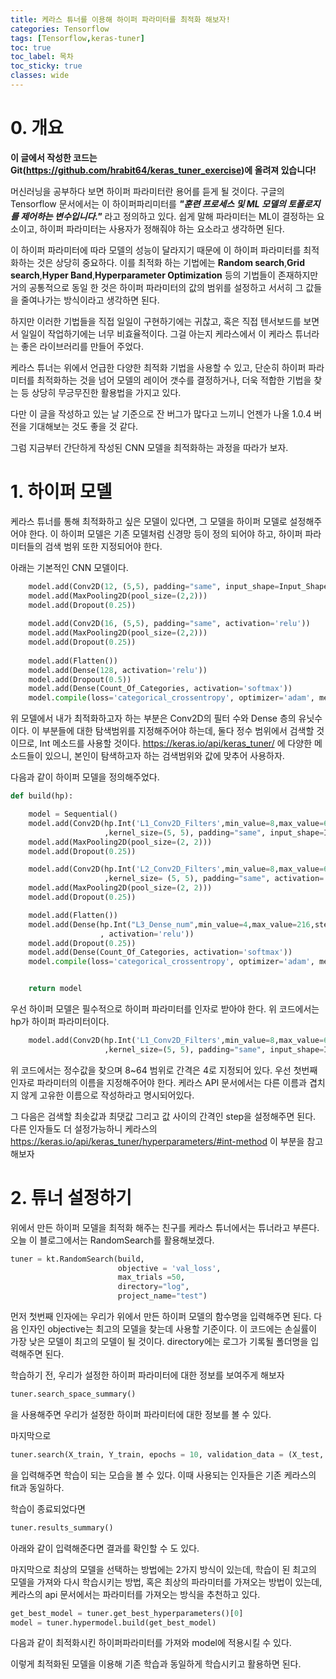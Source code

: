 ```yaml
---
title: 케라스 튜너를 이용해 하이퍼 파라미터를 최적화 해보자!
categories: Tensorflow
tags: [Tensorflow,keras-tuner]
toc: true
toc_label: 목차
toc_sticky: true
classes: wide
---
```




# 0. 개요

 **이 글에서 작성한 코드는 Git(https://github.com/hrabit64/keras_tuner_exercise)에 올려져 있습니다!**

머신러닝을 공부하다 보면 하이퍼 파라미터란 용어를 듣게 될 것이다. 구글의 Tensorflow 문서에서는 이 하이퍼파리미터를 ***"훈련 프로세스 및 ML 모델의 토폴로지를 제어하는 변수입니다."*** 라고 정의하고 있다. 쉽게 말해 파라미터는 ML이 결정하는 요소이고, 하이퍼 파라미터는 사용자가 정해줘야 하는 요소라고 생각하면 된다.

  이 하이퍼 파라미터에 따라 모델의 성능이 달라지기 때문에 이 하이퍼 파라미터를 최적화하는 것은 상당히 중요하다. 이를 최적화 하는 기법에는 **Random search**,**Grid search**,**Hyper Band**,**Hyperparameter Optimization** 등의 기법들이 존재하지만 거의 공통적으로 동일 한 것은 하이퍼 파라미터의 값의 범위를 설정하고 서서히 그 값들을 줄여나가는 방식이라고 생각하면 된다.

 하지만 이러한 기법들을 직접 일일이 구현하기에는 귀찮고, 혹은 직접 텐서보드를 보면서 일일이 작업하기에는 너무 비효율적이다. 그걸 아는지 케라스에서 이 케라스 튜너라는 좋은 라이브러리를 만들어 주었다.

 케라스 튜너는 위에서 언급한 다양한 최적화 기법을 사용할 수 있고, 단순히 하이퍼 파라미터를 최적화하는 것을 넘어 모델의 레이어 갯수를 결정하거나, 더욱 적합한 기법을 찾는 등 상당히 무긍무진한 활용법을 가지고 있다.

 다만 이 글을 작성하고 있는 날 기준으로 잔 버그가 많다고 느끼니 언젠가 나올 1.0.4 버전을 기대해보는 것도 좋을 것 같다.



 그럼 지금부터 간단하게 작성된 CNN 모델을 최적화하는 과정을 따라가 보자.



# 1. 하이퍼 모델

케라스 튜너를 통해 최적화하고 싶은 모델이 있다면, 그 모델을 하이퍼 모델로 설정해주어야 한다. 이 하이퍼 모델은 기존 모델처럼 신경망 등이 정의 되어야 하고, 하이퍼 파라미터들의 검색 범위 또한 지정되어야 한다.

아래는 기본적인 CNN 모델이다.

```python
	model.add(Conv2D(12, (5,5), padding="same", input_shape=Input_Shape, activation='relu'))
    model.add(MaxPooling2D(pool_size=(2,2)))
    model.add(Dropout(0.25))
    
    model.add(Conv2D(16, (5,5), padding="same", activation='relu'))
    model.add(MaxPooling2D(pool_size=(2,2)))
    model.add(Dropout(0.25))
    
    model.add(Flatten())
    model.add(Dense(128, activation='relu'))
    model.add(Dropout(0.5))
    model.add(Dense(Count_Of_Categories, activation='softmax'))
    model.compile(loss='categorical_crossentropy', optimizer='adam', metrics=['accuracy'])
```

위 모델에서 내가 최적화하고자 하는 부분은 Conv2D의 필터 수와 Dense 층의 유닛수이다. 이 부분들에 대한 탐색범위를 지정해주어야 하는데, 둘다 정수 범위에서 검색할 것이므로, Int 메소드를 사용할 것이다. https://keras.io/api/keras_tuner/ 에 다양한 메소드들이 있으니, 본인이 탐색하고자 하는 검색범위와 값에 맞추어 사용하자.

다음과 같이 하이퍼 모델을 정의해주었다.

```python
def build(hp):

    model = Sequential()
    model.add(Conv2D(hp.Int('L1_Conv2D_Filters',min_value=8,max_value=64,step=4)
                     ,kernel_size=(5, 5), padding="same", input_shape=Input_Shape, activation='relu'))
    model.add(MaxPooling2D(pool_size=(2, 2)))
    model.add(Dropout(0.25))

    model.add(Conv2D(hp.Int('L2_Conv2D_Filters',min_value=8,max_value=64,step=4)
                     ,kernel_size= (5, 5), padding="same", activation='relu'))
    model.add(MaxPooling2D(pool_size=(2, 2)))
    model.add(Dropout(0.25))

    model.add(Flatten())
    model.add(Dense(hp.Int("L3_Dense_num",min_value=4,max_value=216,step=4)
                    , activation='relu'))
    model.add(Dropout(0.25))
    model.add(Dense(Count_Of_Categories, activation='softmax'))
    model.compile(loss='categorical_crossentropy', optimizer='adam', metrics=['accuracy'])


    return model
```

우선 하이퍼 모델은 필수적으로 하이퍼 파라미터를 인자로 받아야 한다. 위 코드에서는 hp가 하이퍼 파라미터이다.

```python
    model.add(Conv2D(hp.Int('L1_Conv2D_Filters',min_value=8,max_value=64,step=4)
                     ,kernel_size=(5, 5), padding="same", input_shape=Input_Shape, activation='relu'))
```

위 코드에서는 정수값을 찾으며 8~64 범위로 간격은 4로 지정되어 있다. 우선 첫번째 인자로 파라미터의 이름을 지정해주어야 한다. 케라스 API 문서에서는 다른 이름과 겹치지 않게 고유한 이름으로 작성하라고 명시되어있다.

그 다음은 검색할 최솟값과 최댓값 그리고 값 사이의 간격인 step을 설정해주면 된다. 다른 인자들도 더 설정가능하니 케라스의 https://keras.io/api/keras_tuner/hyperparameters/#int-method 이 부분을 참고해보자



# 2. 튜너 설정하기

위에서 만든 하이퍼 모델을 최적화 해주는 친구를 케라스 튜너에서는 튜너라고 부른다. 오늘 이 블로그에서는 RandomSearch를 활용해보겠다.

```python
tuner = kt.RandomSearch(build,
                        objective = 'val_loss',
                        max_trials =50,
                        directory="log",
                        project_name="test")
```

먼저 첫번째 인자에는 우리가 위에서 만든 하이퍼 모델의 함수명을 입력해주면 된다. 다음 인자인 objective는 최고의 모델을 찾는데 사용할 기준이다. 이 코드에는 손실률이 가장 낮은 모델이 최고의 모델이 될 것이다. directory에는 로그가 기록될 폴더명을 입력해주면 된다.



학습하기 전, 우리가 설정한 하이퍼 파라미터에 대한 정보를 보여주게 해보자

```python
tuner.search_space_summary()
```

을 사용해주면 우리가 설정한 하이퍼 파라미터에 대한 정보를 볼 수 있다.



마지막으로

```python
tuner.search(X_train, Y_train, epochs = 10, validation_data = (X_test, Y_test))
```

을 입력해주면 학습이 되는 모습을 볼 수 있다. 이때 사용되는 인자들은 기존 케라스의 fit과 동일하다.



학습이 종료되었다면

```python
tuner.results_summary()
```

아래와 같이 입력해준다면 결과를 확인할 수 도 있다.



마지막으로 최상의 모델을 선택하는 방법에는 2가지 방식이 있는데, 학습이 된 최고의 모델을 가져와 다시 학습시키는 방법, 혹은 최상의 파라미터를 가져오는 방법이 있는데, 케라스의 api 문서에서는 파라미터를 가져오는 방식을 추천하고 있다.



```python
get_best_model = tuner.get_best_hyperparameters()[0]
model = tuner.hypermodel.build(get_best_model)
```

다음과 같이 최적화시킨 하이퍼파라미터를 가져와 model에 적용시킬 수 있다.

이렇게 최적화된 모델을 이용해 기존 학습과 동일하게 학습시키고 활용하면 된다.
